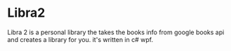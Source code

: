# Libra2
Libra 2 is a personal library the takes the books info from google books api and creates a library for you. it's written in c# wpf.
